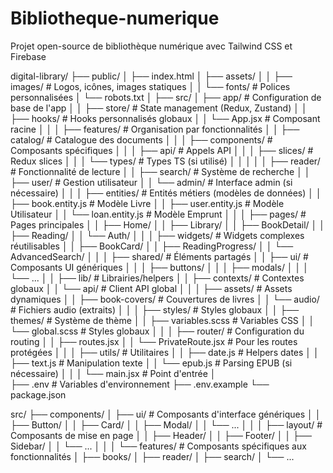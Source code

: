 # Bibliotheque-numerique
Projet  open-source  de bibliothèque numérique avec Tailwind CSS et Firebase

digital-library/
├── public/
│   ├── index.html
│   ├── assets/
│   │   ├── images/          # Logos, icônes, images statiques
│   │   └── fonts/           # Polices personnalisées
│   └── robots.txt
│
├── src/
│   ├── app/                 # Configuration de base de l'app
│   │   ├── store/           # State management (Redux, Zustand)
│   │   ├── hooks/           # Hooks personnalisés globaux
│   │   └── App.jsx          # Composant racine
│   │
│   ├── features/            # Organisation par fonctionnalités
│   │   ├── catalog/         # Catalogue des documents
│   │   │   ├── components/  # Composants spécifiques
│   │   │   ├── api/         # Appels API
│   │   │   ├── slices/      # Redux slices
│   │   │   └── types/       # Types TS (si utilisé)
│   │   │
│   │   ├── reader/          # Fonctionnalité de lecture
│   │   ├── search/          # Système de recherche
│   │   ├── user/            # Gestion utilisateur
│   │   └── admin/           # Interface admin (si nécessaire)
│   │
│   ├── entities/            # Entités métiers (modèles de données)
│   │   ├── book.entity.js   # Modèle Livre
│   │   ├── user.entity.js   # Modèle Utilisateur
│   │   └── loan.entity.js   # Modèle Emprunt
│   │
│   ├── pages/               # Pages principales
│   │   ├── Home/
│   │   ├── Library/
│   │   ├── BookDetail/
│   │   ├── Reading/
│   │   └── Auth/
│   │
│   ├── widgets/             # Widgets complexes réutilisables
│   │   ├── BookCard/
│   │   ├── ReadingProgress/
│   │   └── AdvancedSearch/
│   │
│   ├── shared/              # Éléments partagés
│   │   ├── ui/              # Composants UI génériques
│   │   │   ├── buttons/
│   │   │   ├── modals/
│   │   │   └── ...
│   │   ├── lib/             # Librairies/helpers
│   │   ├── contexts/        # Contextes globaux
│   │   └── api/             # Client API global
│   │
│   ├── assets/              # Assets dynamiques
│   │   ├── book-covers/     # Couvertures de livres
│   │   └── audio/          # Fichiers audio (extraits)
│   │
│   ├── styles/              # Styles globaux
│   │   ├── themes/         # Système de thème
│   │   ├── variables.scss  # Variables CSS
│   │   └── global.scss     # Styles globaux
│   │
│   ├── router/              # Configuration du routing
│   │   ├── routes.jsx
│   │   └── PrivateRoute.jsx # Pour les routes protégées
│   │
│   ├── utils/               # Utilitaires
│   │   ├── date.js          # Helpers dates
│   │   ├── text.js         # Manipulation texte
│   │   └── epub.js         # Parsing EPUB (si nécessaire)
│   │
│   └── main.jsx             # Point d'entrée
│   
├── .env                     # Variables d'environnement
├── .env.example
└── package.json

src/
├── components/
│   ├── ui/                  # Composants d'interface génériques
│   │   ├── Button/
│   │   ├── Card/
│   │   ├── Modal/
│   │   └── ...
│   │
│   ├── layout/              # Composants de mise en page
│   │   ├── Header/
│   │   ├── Footer/
│   │   ├── Sidebar/
│   │   └── ...
│   │
│   └── features/            # Composants spécifiques aux fonctionnalités
│       ├── books/
│       ├── reader/
│       ├── search/
│       └── ...
